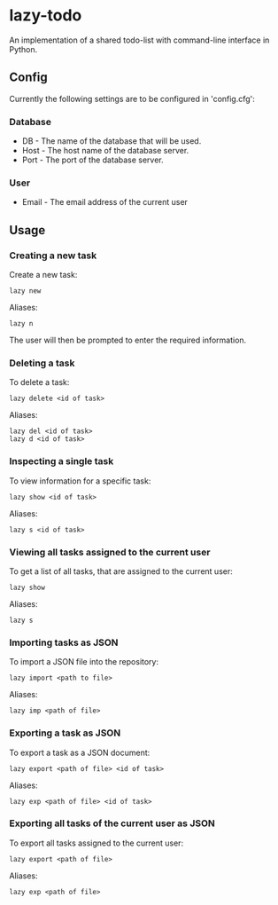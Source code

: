# lazy-todo
An implementation of a shared todo-list with command-line interface in Python.

## Config
Currently the following settings are to be configured in 'config.cfg':
### Database
- DB - The name of the database that will be used.
- Host - The host name of the database server.
- Port - The port of the database server.
### User
- Email - The email address of the current user

## Usage
### Creating a new task
Create a new task:
```
lazy new
```
Aliases:
```
lazy n
```
The user will then be prompted to enter the required information.
###  Deleting a task
To delete a task:
```
lazy delete <id of task>
```
Aliases:
```
lazy del <id of task>
lazy d <id of task>
```
### Inspecting a single task
To view information for a specific task:
```
lazy show <id of task>
```
Aliases:
```
lazy s <id of task>
```
### Viewing all tasks assigned to the current user
To get a list of all tasks, that are assigned to the current user:
```
lazy show
```
Aliases:
```
lazy s
```
### Importing tasks as JSON
To import a JSON file into the repository:
```
lazy import <path to file>
```
Aliases:
```
lazy imp <path of file>
```
### Exporting a task as JSON
To export a task as a JSON document:
```
lazy export <path of file> <id of task>
```
Aliases:
```
lazy exp <path of file> <id of task>
```
### Exporting all tasks of the current user as JSON
To export all tasks assigned to the current user:
```
lazy export <path of file>
```
Aliases:
```
lazy exp <path of file>
```
